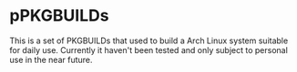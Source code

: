 # pPKGBUILDs

This is a set of PKGBUILDs that used to build a Arch Linux system suitable for
daily use. Currently it haven't been tested and only subject to personal use
in the near future.
